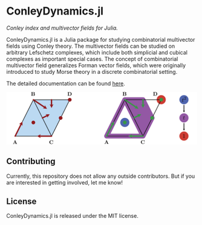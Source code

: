 # ConleyDynamics.jl

*Conley index and multivector fields for Julia.*

ConleyDynamics.jl is a Julia package for studying combinatorial multivector
fields using Conley theory. The multivector fields can be studied on arbitrary
Lefschetz complexes, which include both simplicial and cubical complexes
as important special cases. The concept of combinatorial multivector field
generalizes Forman vector fields, which were originally introduced to study
Morse theory in a discrete combinatorial setting.

The detailed documentation can be found
[here](https://almost6heads.github.io/ConleyDynamics.jl/dev).

![](docs/src/man/img/multivectorex.png)

## Contributing

Currently, this repository does not allow any outside contributors. But
if you are interested in getting involved, let me know!

## License

ConleyDynamics.jl is released under the MIT license.

